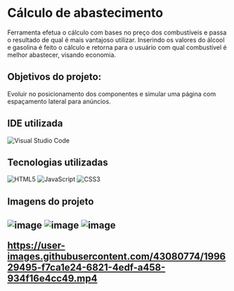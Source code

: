 <h1>Cálculo de abastecimento</h1>
Ferramenta efetua o cálculo com bases no preço dos combustíveis e passa o resultado de qual é mais vantajoso utilizar. 
Inserindo os valores do álcool e gasolina é feito o cálculo e retorna para o usuário com qual combustível é melhor abastecer, visando economia. 

<h2> Objetivos do projeto:</h2>

<p>Evoluir no posicionamento dos componentes e simular uma página com espaçamento lateral para anúncios.<p>

<h2> IDE utilizada </h2>

![Visual Studio Code](https://img.shields.io/badge/Visual%20Studio%20Code-0078d7.svg?style=for-the-badge&logo=visual-studio-code&logoColor=white)


<h2> Tecnologias utilizadas</h2>

	
  ![HTML5](https://img.shields.io/badge/html5-%23E34F26.svg?style=for-the-badge&logo=html5&logoColor=white)
  ![JavaScript](https://img.shields.io/badge/javascript-%23323330.svg?style=for-the-badge&logo=javascript&logoColor=%23F7DF1E)
  ![CSS3](https://img.shields.io/badge/css3-%231572B6.svg?style=for-the-badge&logo=css3&logoColor=white)
  
  
<h2>Imagens do projeto<h2>

![image](https://user-images.githubusercontent.com/43080774/199630199-b4e8a62f-ca6b-42b2-8bd6-e6c18084dbdb.png)
![image](https://user-images.githubusercontent.com/43080774/199630223-86943cf9-9051-4d77-983b-4265048d6e1f.png)
![image](https://user-images.githubusercontent.com/43080774/199630244-d4825048-68eb-45e9-9b94-9be8b12aa903.png)






https://user-images.githubusercontent.com/43080774/199629495-f7ca1e24-6821-4edf-a458-934f16e4cc49.mp4


